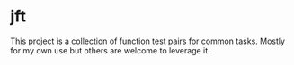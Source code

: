 jft
===============
This project is a collection of function test pairs for common tasks.
Mostly for my own use but others are welcome to leverage it.
